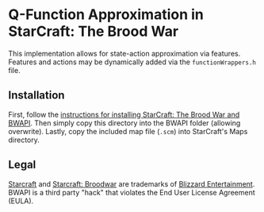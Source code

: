 # Q-Function Approximation in StarCraft: The Brood War

This implementation allows for state-action approximation via features. Features and actions may be dynamically added via the `functionWrappers.h` file.

## Installation

First, follow the [instructions for installing StarCraft: The Brood War and BWAPI](https://bwapi.github.io/). Then simply copy this directory into the BWAPI folder (allowing overwrite). Lastly, copy the included map file (`.scm`) into StarCraft's Maps directory.

## Legal
[Starcraft](http://www.blizzard.com/games/sc/) and [Starcraft: Broodwar](http://www.blizzard.com/games/sc/) are trademarks of
[Blizzard Entertainment](http://www.blizzard.com). BWAPI is a third party "hack" that violates the End User License Agreement (EULA).
